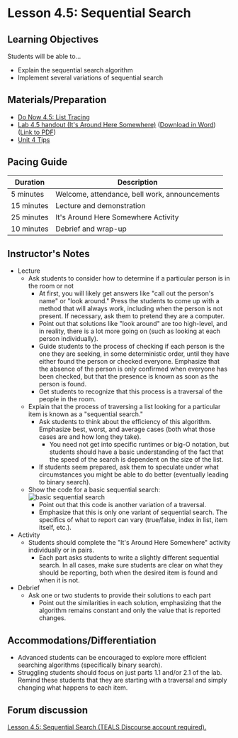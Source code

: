 # Lesson 4.5: Sequential Search

## Learning Objectives

Students will be able to...

-   Explain the sequential search algorithm
-   Implement several variations of sequential search

## Materials/Preparation

-   [Do Now 4.5: List Tracing ](do_now_45.md)
-   [Lab 4.5 handout (It's Around Here Somewhere)](lab_45.md) ([Download in Word](https://github.com/TEALSK12/introduction-to-computer-science/raw/master/Unit%204%20Word/Lab%204.5%20Its%20Around%20Here%20Somewhere.docx)) ([Link to PDF](https://github.com/TEALSK12/introduction-to-computer-science/raw/master/Unit%204%20PDF/Lab%204.5%20Its%20Around%20Here%20Somewhere.pdf))
-   [Unit 4 Tips](unit_4_tips.md)

## Pacing Guide

| Duration   | Description                                   |
| ---------- | --------------------------------------------- |
| 5 minutes  | Welcome, attendance, bell work, announcements |
| 15 minutes | Lecture and demonstration                     |
| 25 minutes | It's Around Here Somewhere Activity           |
| 10 minutes | Debrief and wrap-up                           |

## Instructor's Notes

-   Lecture
    -   Ask students to consider how to determine if a particular person is in the room or not
        -   At first, you will likely get answers like "call out the person's name" or "look around."  Press the students to come up with a method that will always work, including when the person is not present.  If necessary, ask them to pretend they are a computer.
        -   Point out that solutions like "look around" are too high-level, and in reality, there is a lot more going on (such as looking at each person individually).
        -   Guide students to the process of checking if each person is the one they are seeking, in some deterministic order, until they have either found the person or checked everyone.  Emphasize that the absence of the person is only confirmed when everyone has been checked, but that the presence is known as soon as the person is found.
        -   Get students to recognize that this process is a traversal of the people in the room.
    -   Explain that the process of traversing a list looking for a particular item is known as a "sequential search."
        -   Ask students to think about the efficiency of this algorithm.  Emphasize best, worst, and average cases (both what those cases are and how long they take).
            -   You need not get into specific runtimes or big-O notation, but students should have a basic understanding of the fact that the speed of the search is dependent on the size of the list.
        -   If students seem prepared, ask them to speculate under what circumstances you might be able to do better (eventually leading to binary search).
    -   Show the code for a basic sequential search: <br/>
        ![basic sequential search](basicSequentialSearch.jpg)
        -   Point out that this code is another variation of a traversal.
        -   Emphasize that this is only one variant of sequential search.  The specifics of what to report can vary (true/false, index in list, item itself, etc.).
-   Activity
    -   Students should complete the "It's Around Here Somewhere" activity individually or in pairs.
        -   Each part asks students to write a slightly different sequential search.  In all cases, make sure students are clear on what they should be reporting, both when the desired item is found and when it is not.
-   Debrief
    -   Ask one or two students to provide their solutions to each part
        -   Point out the similarities in each solution, emphasizing that the algorithm remains constant and only the value that is reported changes.

## Accommodations/Differentiation

-   Advanced students can be encouraged to explore more efficient searching algorithms (specifically binary search).
-   Struggling students should focus on just parts 1.1 and/or 2.1 of the lab.  Remind these students that they are starting with a traversal and simply changing what happens to each item.


## Forum discussion

<a href="http://forums.tealsk12.org/c/intro-unit-4-lists/lesson-4-5-sequential-search" target="_blank">
Lesson 4.5: Sequential Search (TEALS Discourse account required).</a>
